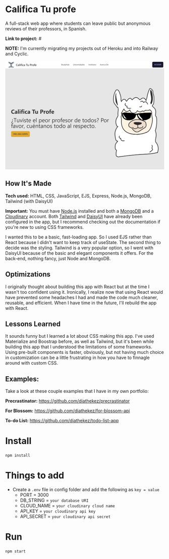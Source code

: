 # Califica Tu profe

A full-stack web app where students can leave public but anonymous reviews of their professors, in Spanish.

**Link to project:** #

**NOTE:** I'm currently migrating my projects out of Heroku and into Railway and Cyclic.

![Califica Tu Profe app landing page](https://raw.githubusercontent.com/diathekez/calificatuprofe/master/public/imgs/calificatuprofe-app.png)

## How It's Made

**Tech used:** HTML, CSS, JavaScript, EJS, Express, Node.js, MongoDB, Tailwind (with DaisyUI)

**Important:** You must have [Node.js](https://nodejs.org/en/download/) installed and both a [MongoDB](https://www.mongodb.com/) and a [Cloudinary](https://cloudinary.com/) account. Both [Tailwind](https://tailwindcss.com/docs/installation) and [DaisyUI](https://daisyui.com/docs/install/) have already been configured in the app, but I recommend checking out the documentation if you're new to using CSS frameworks.

I wanted this to be a basic, fast-loading app. So I used EJS rather than React because I didn't want to keep track of useState. The second thing to decide was the styling. Tailwind is a very popular option, so I went with DaisyUI because of the basic and elegant components it offers. For the back-end, nothing fancy, just Node and MongoDB.

## Optimizations

I originally thought about building this app with React but at the time I wasn't too confident using it. Ironically, I realize now that using React would have prevented some headaches I had and made the code much cleaner, reusable, and efficient. When I have time in the future, I'll rebuild the app with React.

## Lessons Learned

It sounds funny but I learned a lot about CSS making this app. I've used Materialize and Boostrap before, as well as Tailwind, but it's been while building this app that I understood the limitations of some frameworks. Using pre-built components is faster, obviously, but not having much choice in customization can be a little frustrating in how you have to finnagle around with custom CSS.

## Examples:

Take a look at these couple examples that I have in my own portfolio:

**Precrastinator:** https://github.com/diathekez/precrastinator

**For Blossom:** https://github.com/diathekez/for-blossom-api

**To-do List:** https://github.com/diathekez/todo-list-app

# Install

`npm install`

# Things to add

- Create a `.env` file in config folder and add the following as `key = value`
  - PORT = 3000
  - DB_STRING = `your database URI`
  - CLOUD_NAME = `your cloudinary cloud name`
  - API_KEY = `your cloudinary api key`
  - API_SECRET = `your cloudinary api secret`

# Run

`npm start`
